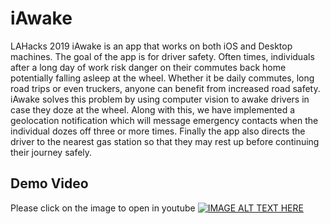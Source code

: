 # iAwake
LAHacks 2019
iAwake is an app that works on both iOS and Desktop machines. The goal of the app is for driver safety. Often times, individuals after a long day of work risk danger on their commutes back home potentially falling asleep at the wheel. Whether it be daily commutes, long road trips or even truckers, anyone can benefit from increased road safety. iAwake solves this problem by using computer vision to awake drivers in case they doze at the wheel. Along with this, we have implemented a geolocation notification which will message emergency contacts when the individual dozes off three or more times. Finally the app also directs the driver to the nearest gas station so that they may rest up before continuing their journey safely.

## Demo Video
Please click on the image to open in youtube
[![IMAGE ALT TEXT HERE](https://img.youtube.com/vi/d2sDJEFb9yk/0.jpg)](https://www.youtube.com/watch?v=d2sDJEFb9yk)
